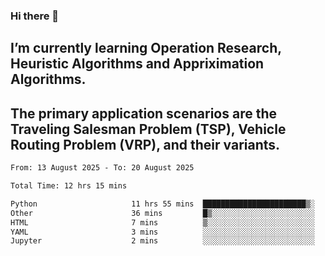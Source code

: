 ### Hi there 👋
## I’m currently learning Operation Research, Heuristic Algorithms and Appriximation Algorithms.
## The primary application scenarios are the Traveling Salesman Problem (TSP), Vehicle Routing Problem (VRP), and their variants.
<!--START_SECTION:waka-->

```txt
From: 13 August 2025 - To: 20 August 2025

Total Time: 12 hrs 15 mins

Python                     11 hrs 55 mins  ███████████████████████▒░   92.76 %
Other                      36 mins         █▒░░░░░░░░░░░░░░░░░░░░░░░   04.67 %
HTML                       7 mins          ▒░░░░░░░░░░░░░░░░░░░░░░░░   00.92 %
YAML                       3 mins          ░░░░░░░░░░░░░░░░░░░░░░░░░   00.46 %
Jupyter                    2 mins          ░░░░░░░░░░░░░░░░░░░░░░░░░   00.36 %
```

<!--END_SECTION:waka-->
<!--
**Bookervsky/Bookervsky** is a ✨ _special_ ✨ repository because its `README.md` (this file) appears on your GitHub profile.

Here are some ideas to get you started:

- 🔭 I’m currently working on ...
- 🌱 I’m currently learning ...
- 👯 I’m looking to collaborate on ...
- 🤔 I’m looking for help with ...
- 💬 Ask me about ...
- 📫 How to reach me: ...
- 😄 Pronouns: ...
- ⚡ Fun fact: ...
-->
